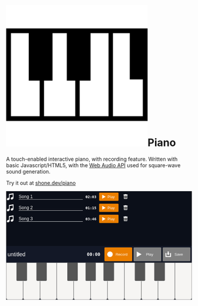 # ![](favicon.svg)Piano

A touch-enabled interactive piano, with recording feature. Written with basic Javascript/HTML5, with the [Web Audio API](https://developer.mozilla.org/en-US/docs/Web/API/Web_Audio_API) used for square-wave sound generation.

Try it out at [shone.dev/piano](https://shone.dev/piano/)

![](screenshot.png)
